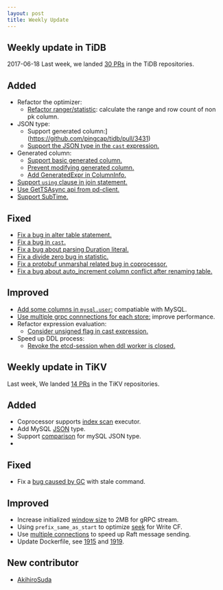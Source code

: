 ```yaml
---
layout: post
title: Weekly Update
---
```

## Weekly update in TiDB
2017-06-18
Last week, we landed [30 PRs](https://github.com/pingcap/tidb/pulls?utf8=%E2%9C%93&q=is%3Apr%20is%3Amerged%20merged%3A2017-06-12..2017-06-18%20) in the TiDB repositories.

## Added
* Refactor the optimizer:
  - [Refactor ranger/statistic](https://github.com/pingcap/tidb/pull/3370): calculate the range and row count of non pk column.
* JSON type:
  - Support generated column:](https://github.com/pingcap/tidb/pull/3431)
  - [Support the JSON type in the `cast` expression.](https://github.com/pingcap/tidb/pull/3395)
* Generated column:
  - [Support basic generated column.](https://github.com/pingcap/tidb/pull/3431)
  - [Prevent modifying generated column.](https://github.com/pingcap/tidb/pull/3434)
  - [Add GeneratedExpr in ColumnInfo.](https://github.com/pingcap/tidb/pull/3487)
* [Support `using` clause in join statement.](https://github.com/pingcap/tidb/pull/3372)
* [Use GetTSAsync api from pd-client.](https://github.com/pingcap/tidb/pull/3459)
* [Support SubTime.](https://github.com/pingcap/tidb/pull/3464)

## Fixed
* [Fix a bug in alter table statement.](https://github.com/pingcap/tidb/pull/3456)
* [Fix a bug in `cast`.](https://github.com/pingcap/tidb/pull/3462)
* [Fix a bug about parsing Duration literal.](https://github.com/pingcap/tidb/pull/3468)
* [Fix a divide zero bug in statistic.](https://github.com/pingcap/tidb/pull/3481)
* [Fix a protobuf unmarshal related bug in coprocessor.](https://github.com/pingcap/tidb/pull/3482)
* [Fix a bug about auto_increment column conflict after renaming table.](https://github.com/pingcap/tidb/pull/3493)

## Improved
* [Add some columns in `mysql.user`:](https://github.com/pingcap/tidb/pull/3445) compatiable with MySQL.
* [Use multiple grpc connnections for each store:](https://github.com/pingcap/tidb/pull/3453) improve performance.
* Refactor expression evaluation:
  - [Consider unsigned flag in cast expression.](https://github.com/pingcap/tidb/pull/3457)
* Speed up DDL process: 
  - [Revoke the etcd-session when ddl worker is closed.](https://github.com/pingcap/tidb/pull/3461)

## Weekly update in TiKV  

Last week, We landed [14 PRs](https://github.com/search?p=1&q=repo%3Apingcap%2Ftikv+repo%3Apingcap%2Fpd+is%3Apr+is%3Amerged+merged%3A2017-06-11..2017-06-17&type=Issues&utf8=%E2%9C%93) in the TiKV repositories.

## Added

* Coprocessor supports [index scan](https://github.com/pingcap/tikv/pull/1817) executor.
* Add MySQL [JSON](https://github.com/pingcap/tikv/pull/1874) type.
* Support [comparison](https://github.com/pingcap/tikv/pull/1893) for mySQL JSON type.
*

## Fixed

* Fix a [bug caused by GC](https://github.com/pingcap/tikv/pull/1916) with stale command.

## Improved

* Increase initialized [window size](https://github.com/pingcap/tikv/pull/1909) to 2MB for gRPC stream. 
* Using `prefix_same_as_start` to optimize [seek](https://github.com/pingcap/tikv/pull/1917) for Write CF.
* Use [multiple connections](https://github.com/pingcap/tikv/pull/1921) to speed up Raft message sending.
* Update Dockerfile, see [1915](https://github.com/pingcap/tikv/pull/1915) and [1919](https://github.com/pingcap/tikv/pull/1919).

## New contributor

* [AkihiroSuda](https://github.com/AkihiroSuda)